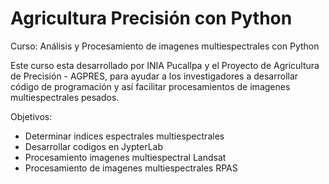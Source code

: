 # Agricultura Precisión con Python
Curso: Análisis y Procesamiento de imagenes multiespectrales con Python

Este curso esta desarrollado por INIA Pucallpa y el Proyecto de Agricultura de Precisión - AGPRES, para ayudar a los investigadores a desarrollar código de programación y así facilitar procesamientos de imagenes multiespectrales pesados.

Objetivos: 
* Determinar indices espectrales multiespectrales
* Desarrollar codigos en JypterLab
* Procesamiento imagenes multiespectral Landsat
* Procesamiento de imagenes multiespectrales RPAS

